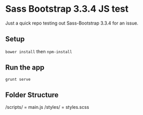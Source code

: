 # Sass Bootstrap 3.3.4 JS test
Just a quick repo testing out Sass-Bootstrap 3.3.4 for an issue.

## Setup
`bower install` then `npm-install`

## Run the app
``grunt serve``

## Folder Structure
/scripts/ = main.js
/styles/ = styles.scss
